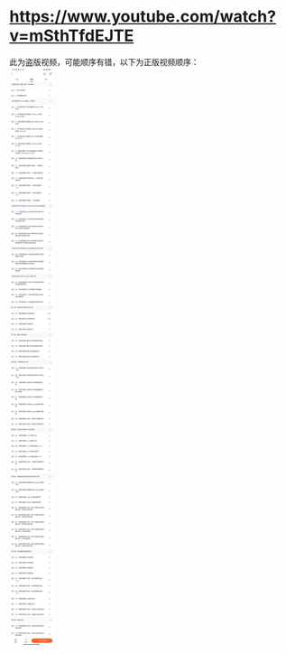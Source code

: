 # https://www.youtube.com/watch?v=mSthTfdEJTE       

此为盗版视频，可能顺序有错，以下为正版视频顺序：        
![](./img/2022-07-17-15-30-59.png)
